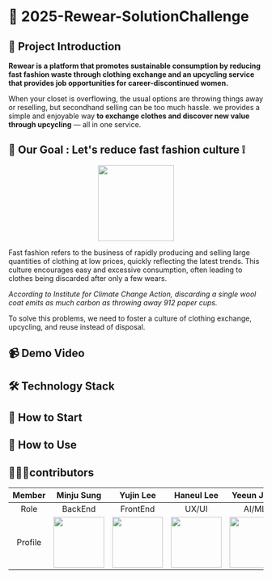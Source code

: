 # 👕 2025-Rewear-SolutionChallenge

## 📢 Project Introduction
**Rewear is a platform that promotes sustainable consumption by reducing fast fashion waste through clothing exchange and an upcycling service that provides job opportunities for career-discontinued women.**

When your closet is overflowing, the usual options are throwing things away or reselling, but secondhand selling can be too much hassle. we provides a simple and enjoyable way **to exchange clothes and discover new value through upcycling** — all in one service.

## 📌 Our Goal : Let's reduce fast fashion culture ❕
<p align = "center">
<img src= "https://github.com/user-attachments/assets/34ed7575-bd87-4ca4-a73a-752f49d53087" width="150" height="150"/>
</p>

Fast fashion refers to the business of rapidly producing and selling large quantities of clothing at low prices, quickly reflecting the latest trends. This culture encourages easy and excessive consumption, often leading to clothes being discarded after only a few wears. 

*According to Institute for Climate Change Action, discarding a single wool coat emits as much carbon as throwing away 912 paper cups.*

To solve this problems, we need to foster a culture of clothing exchange, upcycling, and reuse instead of disposal.

## 📹 Demo Video

## 🛠 Technology Stack

## 📱 How to Start

## 👗 How to Use

## 👩🏻‍💻contributors

|Member| Minju Sung | Yujin Lee | Haneul Lee | Yeeun Jeon |
|:--:|:--:|:--:|:--:|:--:|
|Role| BackEnd | FrontEnd | UX/UI | AI/ML |
|Profile|  <img src= "https://github.com/user-attachments/assets/3eb7150e-6ed8-452b-8c79-e133fdf71024" width="100" height="100"/>     | <img src= "https://github.com/user-attachments/assets/1fb79008-878a-4cdc-90c3-490b2b2a3ec9" width="100" height="100"/>   | <img src= "https://github.com/user-attachments/assets/c86d20f1-1d8d-4442-a786-46b3a666f68f" width="100" height="100"/>  | <img src= "https://github.com/user-attachments/assets/3b71bfdf-6fe3-4cce-8641-9c903e0f77fa" width="100" height="100"/>   |

